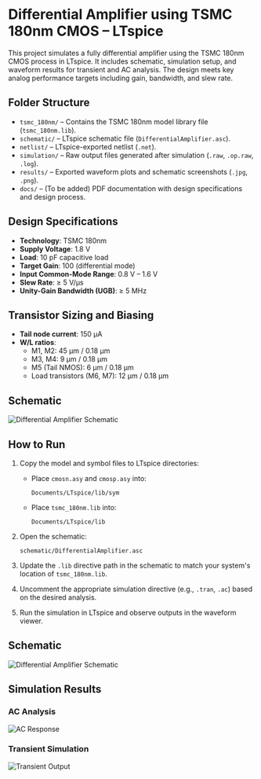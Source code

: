 # Differential Amplifier using TSMC 180nm CMOS – LTspice

This project simulates a fully differential amplifier using the TSMC 180nm CMOS process in LTspice. It includes schematic, simulation setup, and waveform results for transient and AC analysis. The design meets key analog performance targets including gain, bandwidth, and slew rate.

## Folder Structure

- `tsmc_180nm/` – Contains the TSMC 180nm model library file (`tsmc_180nm.lib`).
- `schematic/` – LTspice schematic file (`DifferentialAmplifier.asc`).
- `netlist/` – LTspice-exported netlist (`.net`).
- `simulation/` – Raw output files generated after simulation (`.raw`, `.op.raw`, `.log`).
- `results/` – Exported waveform plots and schematic screenshots (`.jpg`, `.png`).
- `docs/` – (To be added) PDF documentation with design specifications and design process.

## Design Specifications

- **Technology**: TSMC 180nm
- **Supply Voltage**: 1.8 V
- **Load**: 10 pF capacitive load
- **Target Gain**: 100 (differential mode)
- **Input Common-Mode Range**: 0.8 V – 1.6 V
- **Slew Rate**: ≥ 5 V/μs
- **Unity-Gain Bandwidth (UGB)**: ≥ 5 MHz

## Transistor Sizing and Biasing

- **Tail node current**: 150 μA
- **W/L ratios**:
  - M1, M2: 45 μm / 0.18 μm
  - M3, M4: 9 μm / 0.18 μm
  - M5 (Tail NMOS): 6 μm / 0.18 μm
  - Load transistors (M6, M7): 12 μm / 0.18 μm

## Schematic
![Differential Amplifier Schematic](results/Circuit_Schematic.png)


## How to Run

1. Copy the model and symbol files to LTspice directories:
   - Place `cmosn.asy` and `cmosp.asy` into:
     ```
     Documents/LTspice/lib/sym
     ```
   - Place `tsmc_180nm.lib` into:
     ```
     Documents/LTspice/lib
     ```

2. Open the schematic:
    ```
    schematic/DifferentialAmplifier.asc
    ```

3. Update the `.lib` directive path in the schematic to match your system's location of `tsmc_180nm.lib`.

4. Uncomment the appropriate simulation directive (e.g., `.tran`, `.ac`) based on the desired analysis.

5. Run the simulation in LTspice and observe outputs in the waveform viewer.

## Schematic

![Differential Amplifier Schematic](results/Circuit_Schematic.png)

## Simulation Results

### AC Analysis

![AC Response](results/ACAnalysis.png)

### Transient Simulation

![Transient Output](results/TransientSimulation.png)


